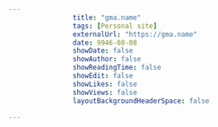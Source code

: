 ---
                title: "gma.name"
                tags: [Personal site]
                externalUrl: "https://gma.name"
                date: 9946-08-08
                showDate: false
                showAuthor: false
                showReadingTime: false
                showEdit: false
                showLikes: false
                showViews: false
                layoutBackgroundHeaderSpace: false
                ---
